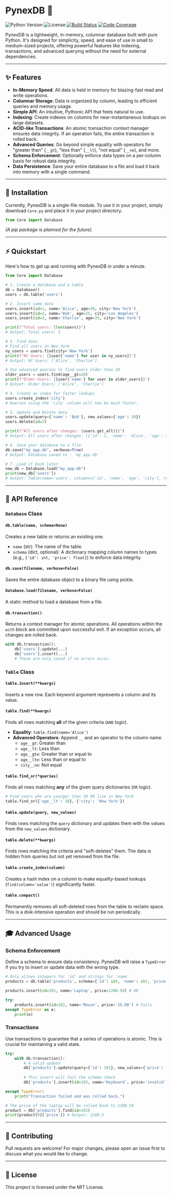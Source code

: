# PynexDB 🚀

![Python Version](https://img.shields.io/badge/python-3.7+-blue.svg)
![License](https://img.shields.io/badge/license-MIT-green.svg)
[![Build Status](https://img.shields.io/badge/build-passing-brightgreen.svg)](https://github.com/your-username/pynexdb)
[![Code Coverage](https://img.shields.io/badge/coverage-95%25-brightgreen.svg)](https://github.com/your-username/pynexdb)

PynexDB is a lightweight, in-memory, columnar database built with pure Python. It's designed for simplicity, speed, and ease of use in small to medium-sized projects, offering powerful features like indexing, transactions, and advanced querying without the need for external dependencies.

---

## ✨ Features

* **In-Memory Speed**: All data is held in memory for blazing-fast read and write operations.
* **Columnar Storage**: Data is organized by column, leading to efficient queries and memory usage.
* **Simple API**: An intuitive, Pythonic API that feels natural to use.
* **Indexing**: Create indexes on columns for near-instantaneous lookups on large datasets.
* **ACID-like Transactions**: An atomic transaction context manager ensures data integrity. If an operation fails, the entire transaction is rolled back.
* **Advanced Queries**: Go beyond simple equality with operators for "greater than" (`__gt`), "less than" (`__lt`), "not equal" (`__ne`), and more.
* **Schema Enforcement**: Optionally enforce data types on a per-column basis for robust data integrity.
* **Data Persistence**: Save your entire database to a file and load it back into memory with a single command.

---

## 💾 Installation

Currently, PynexDB is a single-file module. To use it in your project, simply download `Core.py` and place it in your project directory.

```python
from Core import Database
```

*(A pip package is planned for the future).*

---

## ⚡ Quickstart

Here's how to get up and running with PynexDB in under a minute.

```python
from Core import Database

# 1. Create a database and a table
db = Database()
users = db.table('users')

# 2. Insert some data
users.insert(id=1, name='Alice', age=30, city='New York')
users.insert(id=2, name='Bob', age=25, city='Los Angeles')
users.insert(id=3, name='Charlie', age=35, city='New York')

print(f"Total users: {len(users)}")
# Output: Total users: 3

# 3. Find data
# Find all users in New York
ny_users = users.find(city='New York')
print(f"NY Users: {[user['name'] for user in ny_users]}")
# Output: NY Users: ['Alice', 'Charlie']

# Use advanced queries to find users older than 28
older_users = users.find(age__gt=28)
print(f"Older Users: {[user['name'] for user in older_users]}")
# Output: Older Users: ['Alice', 'Charlie']

# 4. Create an index for faster lookups
users.create_index('city')
# Queries using the 'city' column will now be much faster.

# 5. Update and Delete data
users.update(query={'name': 'Bob'}, new_values={'age': 26})
users.delete(id=3)

print(f"All users after changes: {users.get_all()}")
# Output: All users after changes: [{'id': 1, 'name': 'Alice', 'age': 30, 'city': 'New York'}, {'id': 2, 'name': 'Bob', 'age': 26, 'city': 'Los Angeles'}]

# 6. Save your database to a file
db.save("my_app.db", verbose=True)
# Output: Database saved to : 'my_app.db'

# 7. Load it back later
new_db = Database.load("my_app.db")
print(new_db['users'])
# Output: Table(name='users', columns=['id', 'name', 'age', 'city'], rows=2)
```

---

## 📖 API Reference

### `Database` Class

#### `db.table(name, schema=None)`
Creates a new table or returns an existing one.
* `name` (str): The name of the table.
* `schema` (dict, optional): A dictionary mapping column names to types (e.g., `{'id': int, 'price': float}`) to enforce data integrity.

#### `db.save(filename, verbose=False)`
Saves the entire database object to a binary file using pickle.

#### `Database.load(filename, verbose=False)`
A static method to load a database from a file.

#### `db.transaction()`
Returns a context manager for atomic operations. All operations within the `with` block are committed upon successful exit. If an exception occurs, all changes are rolled back.

```python
with db.transaction():
    db['users'].update(...)
    db['users'].insert(...)
    # These are only saved if no errors occur.
```

### `Table` Class

#### `table.insert(**kwargs)`
Inserts a new row. Each keyword argument represents a column and its value.

#### `table.find(**kwargs)`
Finds all rows matching **all** of the given criteria (`AND` logic).
* **Equality**: `table.find(name='Alice')`
* **Advanced Operators**: Append `__` and an operator to the column name.
    * `age__gt`: Greater than
    * `age__lt`: Less than
    * `age__gte`: Greater than or equal to
    * `age__lte`: Less than or equal to
    * `city__ne`: Not equal

#### `table.find_or(*queries)`
Finds all rows matching **any** of the given query dictionaries (`OR` logic).
```python
# Find users who are younger than 30 OR live in New York
table.find_or({'age__lt': 30}, {'city': 'New York'})
```

#### `table.update(query, new_values)`
Finds rows matching the `query` dictionary and updates them with the values from the `new_values` dictionary.

#### `table.delete(**kwargs)`
Finds rows matching the criteria and "soft-deletes" them. The data is hidden from queries but not yet removed from the file.

#### `table.create_index(column)`
Creates a hash index on a column to make equality-based lookups (`find(column='value')`) significantly faster.

#### `table.compact()`
Permanently removes all soft-deleted rows from the table to reclaim space. This is a disk-intensive operation and should be run periodically.

---

## 🎓 Advanced Usage

### Schema Enforcement
Define a schema to ensure data consistency. PynexDB will raise a `TypeError` if you try to insert or update data with the wrong type.

```python
# Only allows integers for 'id' and strings for 'name'
products = db.table('products', schema={'id': int, 'name': str, 'price': float})

products.insert(id=101, name='Laptop', price=1200.50) # OK

try:
    products.insert(id=102, name='Mouse', price='25.00') # Fails
except TypeError as e:
    print(e)
```

### Transactions
Use transactions to guarantee that a series of operations is atomic. This is crucial for maintaining a valid state.

```python
try:
    with db.transaction():
        # A valid update
        db['products'].update(query={'id': 101}, new_values={'price': 1150.00})
        
        # This insert will fail the schema check
        db['products'].insert(id=103, name='Keyboard', price='invalid')

except TypeError:
    print("Transaction failed and was rolled back.")

# The price of the laptop will be rolled back to 1200.50
product = db['products'].find(id=101)
print(product[0]['price']) # Output: 1200.5
```

---

## 🤝 Contributing

Pull requests are welcome! For major changes, please open an issue first to discuss what you would like to change.

---

## 📜 License

This project is licensed under the MIT License.
